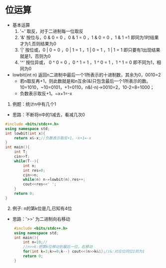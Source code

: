 # 位运算
* 基本运算
  1. '~' 取反，对于二进制每一位取反
  2. '&' 按位与，0 & 0 = 0 ，0 & 1 = 0 ，1 & 0 = 0 ，1 & 1 =1
    即同为1时结果才为1,否则结果为0  
  3. '|' 按位或，0  | 0 = 0 ，0 | 1 = 1 ，1 | 0 = 1 ，1 | 1 = 1
    即只要有1出现结果就是1，否则为0
  4. '^' 按位异或， 0 ^ 0 = 0 ，0 ^ 1 = 1 ，1 ^ 0 = 1 ，1 ^ 1 = 0
    即不同为1，相同为0
* lowbit(int n) 返回n二进制中最后一个1所表示的十进制数，其余为0，0010=2
  * 若n取反再+1，则此数就是和n互余(&)只包含最后一个1所表示的数。10=1010，~10=0101，+1=0110，n&(-n)->0010=2，10-2=8=1000；
  * 负数表示取反+1。~x+1=-x
1. 例题：统计n中有几个1
  * 思路：不断将n中的1减去，看减几次0
```c++
#include <bits/stdc++.h>
using namespace std;
int lowbit(int x){
    return x&-x;//负数表示取反+1。~x+1=-x
}
int main(){
    int T;
    cin>>T;
    while(T--){
        int n;
        int res=0;
        cin>>n;
        while(n) n-=lowbit(n),res++;
        cout<<res<<' ';
    }
    return 0;
}
```
2. 例子: n的第k位是几,已知有4位
  * 思路：'>>' 为二进制向右移动
```c++
    #include <bits/stdc++.h>
    using namespace std;
    int main(){
        int n=10;//
        //n>>k:把第k位移动到最后一位，右移动
        for(int k=3;k>=0;k--) cout<<(n>>k&1);//&:对应位同位1则为1
        return 0;
    }
```